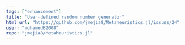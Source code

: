 ```yaml
---
tags: ["enhancement"]
title: "User-defined random number generator"
html_url: "https://github.com/jmejia8/Metaheuristics.jl/issues/24"
user: "mohamed82008"
repo: "jmejia8/Metaheuristics.jl"
---
```


